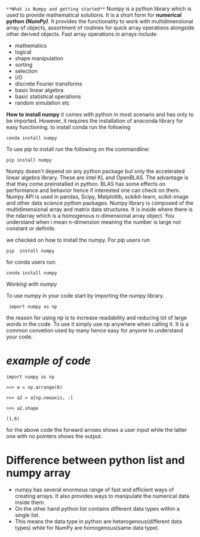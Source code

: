 
`**What is Numpy and getting started**`
Numpy is a python library which is used to provide mathematical solutions. 
It is a short form for **numerical python *(NumPy)***.
It provides the functionality to work with multidimensional array of objects, assortment of routines for quick array operations alongside other derived objects. 
Fast array operations in arrays include:
- mathematics
- logical
- shape manipulation
- sorting
- selection
- I/O
- discrete Fourier transforms
- basic linear algebra
- basic statistical operations
- random simulation etc


**How to install numpy**
it comes with python in most scenario and has only to be imported. However, it requires the installation of anaconda library for easy functioning. 
to install conda run the following

`conda install numpy`


To use pip to install run the following on the commandline:


`pip install numpy`


Numpy doesn't depend on any python package  but only the accelerated linear algebra library. These are  intel KL and OpenBLAS. The advantage is that they come preinstalled in python. BLAS has some effects on performance and behavior hence if interested one can check on them. 
Numpy API is used in pandas, Scipy, Matplotlib, sckikit-learn, scikit-image and other data science python packages. 
Numpy library is composed of the multidimensional array and matrix data structures. 
It is inside where there is the ndarray which is a homogenous n-dimensional array object. You understand when i mean n-dimension meaning the number is large not constant or definite. 

we checked on how to install the numpy.
For pip users run

`pip  install numpy`

for conda users run:

`conda install numpy`

*Working with numpy*

To use  numpy in your code start by importing the numpy library.
 
` import numpy as np`

the reason for using np is to increase readability and reducing lot of large words in the code. 
To use it simply use np anywhere when calling it. 
It is a common convetion used by many hence easy for anyone to understand your code.

# _example of code_

`import numpy as np`

`>>> a = np.arrange(6)`

`>>> a2 = a[np.newaxis, :]`

`>>> a2.shape `

`(1,6)`

for the above code the forward arrows shows a user input while the latter one with no pointers shows the output.

# **Difference between python list and numpy array**

- numpy has several enormous range of fast and efficient ways of creating arrays.
It also provides ways to manipulate the numerical data inside them. 
- On the other hand python list contains different data types within a single list.
- This means the data type in python are heterogenous(different data types) while for NumPy are homogenous(same data type).

